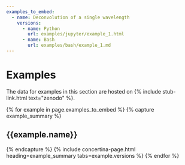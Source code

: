 ```yaml
---
examples_to_embed:
  - name: Deconvolution of a single wavelength
    versions:
      - name: Python
        url: examples/jupyter/example_1.html
      - name: Bash
        url: examples/bash/example_1.md
---
```



# Examples #

The data for examples in this section are hosted on {% include stub-link.html text="zenodo" %}.

{% for example in page.examples_to_embed %}
{% capture example_summary %}
<h2>{{example.name}}</h2>
{% endcapture %}
{% include concertina-page.html heading=example_summary tabs=example.versions %}
{% endfor %}